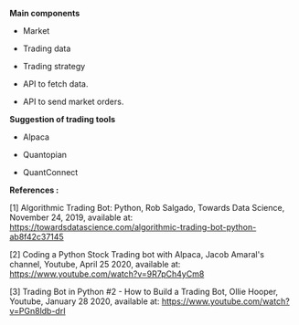 **Main components**

 - Market
 
 - Trading data
 
 - Trading strategy
 
 - API to fetch data.
 
 - API to send market orders.
 
 **Suggestion of trading tools**
 
- Alpaca

- Quantopian

- QuantConnect


**References :**

[1] Algorithmic Trading Bot: Python, Rob Salgado, Towards Data Science, November 24, 2019, available at: https://towardsdatascience.com/algorithmic-trading-bot-python-ab8f42c37145

[2] Coding a Python Stock Trading bot with Alpaca, Jacob Amaral's channel, Youtube, April 25 2020, available at: https://www.youtube.com/watch?v=9R7pCh4yCm8

[3] Trading Bot in Python #2 - How to Build a Trading Bot, Ollie Hooper, Youtube, January 28 2020, available at: https://www.youtube.com/watch?v=PGn8ldb-drI
